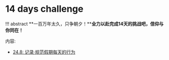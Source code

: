 # **14 days challenge**
!!! abstract
    **一百万年太久，只争朝夕！****全力以赴完成14天的挑战吧，信仰与你同在！**

内容:

- [24.8: 记录·规范假期每天的行为](24.8.md)
